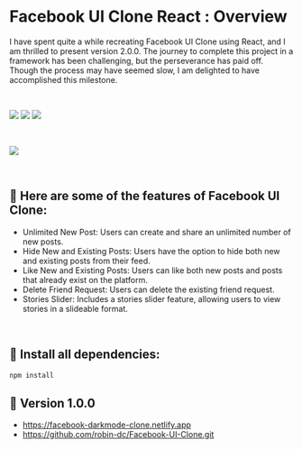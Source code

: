 # Facebook UI Clone React : Overview
I have spent quite a while recreating Facebook UI Clone using React, and I am thrilled to present version 2.0.0. The journey to complete this project in a framework has been challenging, but the perseverance has paid off. Though the process may have seemed slow, I am delighted to have accomplished this milestone.

<br>

<img src="https://img.shields.io/badge/Vite-AA7825?style=for-the-badge&logo=vite&logoColor=white">   <img src="https://img.shields.io/badge/css3%20-%2314354C.svg?&style=for-the-badge&logo=css3&logoColor=white">   <img src="https://img.shields.io/badge/react%20-%2320232a.svg?&style=for-the-badge&logo=react&logoColor=%2361DAFB"/>

<br>

<a href="https://facebook-ui-clone-react.vercel.app/" target="_blank"><img src='https://github.com/robin-dc/Facebook-UI-Clone-React/blob/main/public/images/fb_react_preview.png'></a>

<br>

## 🌻 Here are some of the features of Facebook UI Clone:

- Unlimited New Post: Users can create and share an unlimited number of new posts.
- Hide New and Existing Posts: Users have the option to hide both new and existing posts from their feed.
- Like New and Existing Posts:  Users can like both new posts and posts that already exist on the platform.
- Delete Friend Request: Users can delete the existing friend request.
- Stories Slider: Includes a stories slider feature, allowing users to view stories in a slideable format.

<br>

## 🚀 Install all dependencies:
```sh
npm install
```

## 📍 Version 1.0.0
- https://facebook-darkmode-clone.netlify.app
- https://github.com/robin-dc/Facebook-UI-Clone.git
